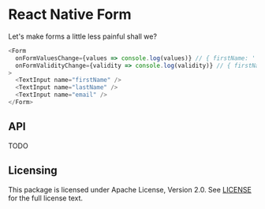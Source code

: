 # React Native Form

Let's make forms a little less painful shall we?

```js
<Form
  onFormValuesChange={values => console.log(values)} // { firstName: '', lastName: '', email: '' }
  onFormValidityChange={validity => console.log(validity)} // { firstName: false, lastName: false, email: false }
>
  <TextInput name="firstName" />
  <TextInput name="lastName" />
  <TextInput name="email" />
</Form>
```

## API

TODO

## Licensing

This package is licensed under Apache License, Version 2.0. See [LICENSE](./LICENSE) for the full license text.